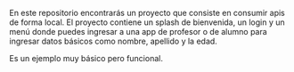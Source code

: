 En este repositorio encontrarás un proyecto que consiste en consumir apis de forma local. El proyecto contiene un splash de bienvenida, un login y un menú donde puedes ingresar a una app de profesor o de alumno para ingresar datos básicos como nombre, apellido y la edad.

Es un ejemplo muy básico pero funcional.
